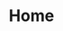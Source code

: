 ---
title: Home
sections:
  - section_id: hero
    component: hero_block.html
    type: heroblock
    content: >-
      I write adult paranormal romance.
  - section_id: about
    component: content_block.html
    type: contentblock
    title: About
    content: >-
      Melissa lives in Regina, Saskatchewan; the capital city that feels like a small town. 
    actions:
      - label: Contact Me
        url: /contact
  - section_id: recent-posts
    component: posts_block.html
    type: postsblock
    title: Recent Posts
    num_posts_displayed: 4
    actions:
      - label: View Blog
        url: blog/index.html
layout: home
---